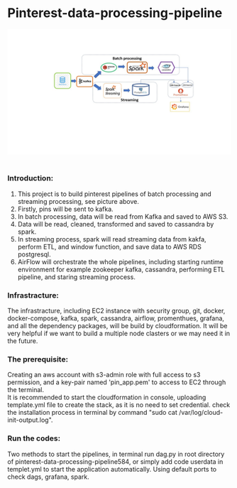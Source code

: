 #                                            Pinterest-data-processing-pipeline
![My Image](Slide2.jpg)  
### Introduction:
1. This project is to build pinterest pipelines of batch processing and streaming processing, see picture above.
2. Firstly, pins will be sent to kafka.
3. In batch processing, data will be read from Kafka and saved to AWS S3.
4. Data will be read, cleaned, transformed and saved to cassandra by spark.  
5. In streaming process, spark will read streaming data from kakfa, perform ETL, and window function, and save data to AWS RDS postgresql.
6. AirFlow will orchestrate the whole pipelines, including starting runtime environment for example zookeeper kafka, cassandra, performing ETL pipeline,  and staring streaming process. 

### Infrastracture:

The infrastracture, including EC2 instance with security group, git, docker, docker-compose, kafka, spark, cassandra, airflow, promenthues, grafana, and all the dependency packages, will be build by cloudformation. It will be very helpful if we want to build a multiple node clasters or we may need it in the future. 

### The prerequisite:
Creating an aws account with s3-admin role with full access to s3 permission, and a key-pair named 'pin_app.pem' to access to EC2 through the terminal.  
It is recommended to start the cloudformation in console, uploading template.yml file to create the stack, as it is no need to set credential. check the installation process in terminal by command "sudo cat /var/log/cloud-init-output.log". 

### Run the codes:
Two methods to start the pipelines, in terminal run dag.py in root directory of pinterest-data-processing-pipeline584, or simply add code userdata in templet.yml to start the application automatically.
Using default ports to check dags, grafana, spark.
